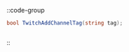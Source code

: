 ::code-group
  ```csharp [Method]
  bool TwitchAddChannelTag(string tag);
  ```
  ```csharp [Example]

  ```
::